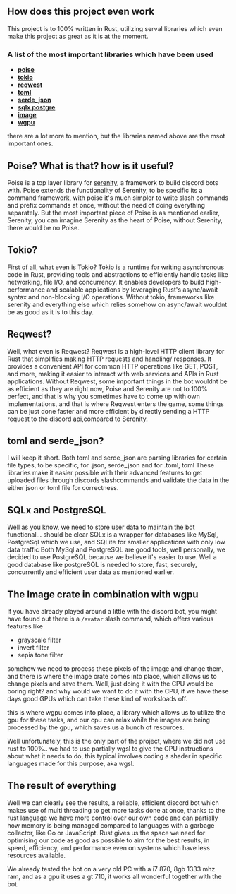 ## How does this project even work

This project is to 100% written in Rust, utilizing serval libraries which even make this project as great as it is at the moment.

### A list of the most important libraries which have been used
- **[poise](https://github.com/serenity-rs/poise)**
- **[tokio](https://tokio.rs/)**
- **[reqwest](https://github.com/seanmonstar/reqwest)**
- **[toml](https://github.com/toml-rs/toml)**
- **[serde_json](https://github.com/serde-rs/json)**
- **[sqlx postgre](https://github.com/launchbadge/sqlx)**
- **[image](https://github.com/image-rs/image)**
- **[wgpu](https://wgpu.rs/)**

there are a lot more to mention, but the libraries named above are the msot important ones. 

## Poise? What is that? how is it useful? 
Poise is a top layer library for [serenity](https://github.com/serenity-rs/serenity), a framework to build discord bots with.
Poise extends the functionality of Serenity, to be specific its a command framework, with poise it's much simpler to write slash commands and prefix commands at once, without the need of doing everything separately. But the most important piece of Poise is as mentioned earlier, Serenity, you can imagine Serenity as the heart of Poise, without Serenity, there would be no Poise. 

## Tokio? 
First of all, what even is Tokio?
Tokio is a runtime for writing asynchronous code in Rust, providing tools and abstractions to efficiently handle tasks like networking, file I/O, and concurrency. It enables developers to build high-performance and scalable applications by leveraging Rust's async/await syntax and non-blocking I/O operations.
Without tokio, frameworks like serenity and everything else which relies somehow on async/await wouldnt be as good as it is to this day. 

## Reqwest?
Well, what even is Reqwest?
Reqwest is a high-level HTTP client library for Rust that simplifies making HTTP requests and handling/ responses. It provides a convenient API for common HTTP operations like GET, POST, and more, making it easier to interact with web services and APIs in Rust applications.
Without Reqwest, some important things in the bot wouldnt be as efficient as they are right now, Poise and Serenity are not to 100% perfect, and that is why you sometimes have to come up with own implementations, and that is where Reqwest enters the game, some things can be just done faster and more efficient by directly sending a HTTP request to the discord api,compared to Serenity.

## toml and serde_json? 
I will keep it short.
Both toml and serde_json are parsing libraries for certain file types, to be specific, for .json, serde_json and for .toml, toml
These libraries make it easier possible with their advanced features to get uploaded files through discords slashcommands and validate the data in the either json or toml file for correctness. 

## SQLx and PostgreSQL
Well as you know, we need to store user data to maintain the bot functional... should be clear
SQLx is a wrapper for databases like MySql, PostgreSql which we use, and SQLite for smaller applications with only low data traffic 
Both MySql and PostgreSQL are good tools, well personally, we decided to use PostgreSQL because we believe it's easier to use. 
Well a good database like postgreSQL is needed to store, fast, securely, concurrently and efficient user data as mentioned earlier.

## The Image crate in combination with wgpu
If you have already played around a little with the discord bot, you might have found out there is a `/avatar` slash command, which offers various features like

- grayscale filter
- invert filter
- sepia tone filter

somehow we need to process these pixels of the image and change them, and there is where the image crate comes into place, which allows us to change pixels and save them. Well, just doing it with the CPU would be boring right? and why would we want to do it with the CPU, if we have these days good GPUs which can take these kind of worksloads off. 

this is where wgpu comes into place, a library which allows us to utilize the gpu for these tasks, and our cpu can relax while the images are being processed by the gpu, which saves us a bunch of resources. 

Well unfortunately, this is the only part of the project, where we did not use rust to 100%.. we had to use partially wgsl to give the GPU instructions about what it needs to do, this typical involves coding a shader in specific languages made for this purpose, aka wgsl.

## The result of everything

Well we can clearly see the results, a reliable, efficient discord bot which makes use of multi threading to get more tasks done at once, thanks to the rust language we have more control over our own code and can partially how memory is being managed compared to languages with a garbage collector, like Go or JavaScript. Rust gives us the space we need for optimising our code as good as possible to aim for the best results, in speed, efficiency, and performance even on systems which have less resources available. 

We already tested the bot on a very old PC with a i7 870, 8gb 1333 mhz ram, and as a gpu it uses a gt 710, it works all wonderful together with the bot. 